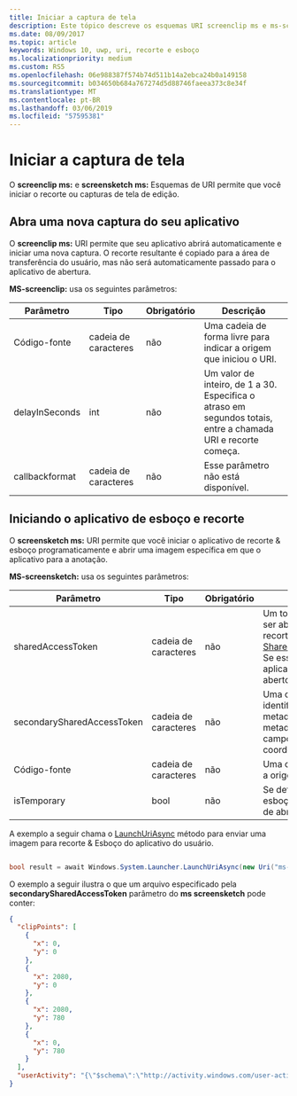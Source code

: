 ```yaml
---
title: Iniciar a captura de tela
description: Este tópico descreve os esquemas URI screenclip ms e ms-screensketch. Seu aplicativo pode usar esses esquemas URI para iniciar o aplicativo de recorte & esboço ou para abrir uma nova captura.
ms.date: 08/09/2017
ms.topic: article
keywords: Windows 10, uwp, uri, recorte e esboço
ms.localizationpriority: medium
ms.custom: RS5
ms.openlocfilehash: 06e988387f574b74d511b14a2ebca24b0a149158
ms.sourcegitcommit: b034650b684a767274d5d88746faeea373c8e34f
ms.translationtype: MT
ms.contentlocale: pt-BR
ms.lasthandoff: 03/06/2019
ms.locfileid: "57595381"
---
```

# <a name="launch-screen-snipping"></a>Iniciar a captura de tela

O **screenclip ms:** e **screensketch ms:** Esquemas de URI permite que você iniciar o recorte ou capturas de tela de edição.

## <a name="open-a-new-snip-from-your-app"></a>Abra uma nova captura do seu aplicativo

O **screenclip ms:** URI permite que seu aplicativo abrirá automaticamente e iniciar uma nova captura. O recorte resultante é copiado para a área de transferência do usuário, mas não será automaticamente passado para o aplicativo de abertura.

**MS-screenclip:** usa os seguintes parâmetros:

| Parâmetro | Tipo | Obrigatório | Descrição |
| --- | --- | --- | --- |
| Código-fonte | cadeia de caracteres | não | Uma cadeia de forma livre para indicar a origem que iniciou o URI. |
| delayInSeconds | int | não | Um valor de inteiro, de 1 a 30. Especifica o atraso em segundos totais, entre a chamada URI e recorte começa. |
| callbackformat | cadeia de caracteres | não | Esse parâmetro não está disponível. |

## <a name="launching-the-snip--sketch-app"></a>Iniciando o aplicativo de esboço e recorte

O **screensketch ms:** URI permite que você iniciar o aplicativo de recorte & esboço programaticamente e abrir uma imagem específica em que o aplicativo para a anotação.

**MS-screensketch:** usa os seguintes parâmetros:

| Parâmetro | Tipo | Obrigatório | Descrição |
| --- | --- | --- | --- |
| sharedAccessToken | cadeia de caracteres | não | Um token de identificação de arquivo a ser aberto no aplicativo do esboço & de recorte. Recuperados [SharedStorageAccessManager.AddFile](https://docs.microsoft.com/uwp/api/windows.applicationmodel.datatransfer.sharedstorageaccessmanager.addfile). Se esse parâmetro for omitido, o aplicativo será iniciado sem um arquivo aberto. |
| secondarySharedAccessToken | cadeia de caracteres | não | Uma cadeia de caracteres que identifica um arquivo JSON com metadados sobre o recorte. Os metadados podem incluir um **clipPoints** campo com uma matriz de coordenadas x, y, e/ou um [userActivity](https://docs.microsoft.com/uwp/api/windows.applicationmodel.useractivities.useractivity). |
| Código-fonte | cadeia de caracteres | não | Uma cadeia de forma livre para indicar a origem que iniciou o URI. |
| isTemporary | bool | não | Se definido como True, a tela de esboço tentará excluir o arquivo depois de abri-lo. |

A exemplo a seguir chama o [LaunchUriAsync](https://docs.microsoft.com/uwp/api/Windows.System.Launcher#Windows_System_Launcher_LaunchUriAsync_Windows_Foundation_Uri_) método para enviar uma imagem para recorte & Esboço do aplicativo do usuário.

```csharp

bool result = await Windows.System.Launcher.LaunchUriAsync(new Uri("ms-screensketch:edit?source=MyApp&isTemporary=false&sharedAccessToken=2C37ADDA-B054-40B5-8B38-11CED1E1A2D"));

```

O exemplo a seguir ilustra o que um arquivo especificado pela **secondarySharedAccessToken** parâmetro do **ms screensketch** pode conter:

```json
{
  "clipPoints": [
    {
      "x": 0,
      "y": 0
    },
    {
      "x": 2080,
      "y": 0
    },
    {
      "x": 2080,
      "y": 780
    },
    {
      "x": 0,
      "y": 780
    }
  ],
  "userActivity": "{\"$schema\":\"http://activity.windows.com/user-activity.json\",\"UserActivity\":\"type\",\"1.0\":\"version\",\"cross-platform-identifiers\":[{\"platform\":\"windows_universal\",\"application\":\"Microsoft.MicrosoftEdge_8wekyb3d8bbwe!MicrosoftEdge\"},{\"platform\":\"host\",\"application\":\"edge.activity.windows.com\"}],\"activationUrl\":\"microsoft-edge:https://support.microsoft.com/en-us/help/13776/windows-use-snipping-tool-to-capture-screenshots\",\"contentUrl\":\"https://support.microsoft.com/en-us/help/13776/windows-use-snipping-tool-to-capture-screenshots\",\"visualElements\":{\"attribution\":{\"iconUrl\":\"https://www.microsoft.com/favicon.ico?v2\",\"alternateText\":\"microsoft.com\"},\"description\":\"https://support.microsoft.com/en-us/help/13776/windows-use-snipping-tool-to-capture-screenshots\",\"backgroundColor\":\"#FF0078D7\",\"displayText\":\"Use snipping tool to capture screenshots - Windows Help\",\"content\":{\"$schema\":\"http://adaptivecards.io/schemas/adaptive-card.json\",\"type\":\"AdaptiveCard\",\"version\":\"1.0\",\"body\":[{\"type\":\"Container\",\"items\":[{\"type\":\"TextBlock\",\"text\":\"Use snipping tool to capture screenshots - Windows Help\",\"weight\":\"bolder\",\"size\":\"large\",\"wrap\":true,\"maxLines\":3},{\"type\":\"TextBlock\",\"text\":\"https://support.microsoft.com/en-us/help/13776/windows-use-snipping-tool-to-capture-screenshots\",\"size\":\"normal\",\"wrap\":true,\"maxLines\":3}]}]}},\"isRoamable\":true,\"appActivityId\":\"https://support.microsoft.com/en-us/help/13776/windows-use-snipping-tool-to-capture-screenshots\"}"
}

```
